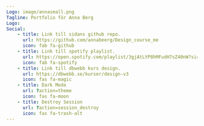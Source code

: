 ```yaml
---
Logo: image/annasmall.png
Tagline: Portfolio för Anna Berg
Logo: 
Social:
    - title: Link till sidans github repo.
      url: https://github.com/annabeerg/Design_course_me
      icon: fab fa-github
    - title: Link till spotify playlist.
      url: https://open.spotify.com/playlist/3gjAtLYP8hMFudH7sZ40nW?si=91feba32255c4847
      icon: fab fa-spotify
    - title: Link till dbwebb kurs design.
      url: https://dbwebb.se/kurser/design-v3
      icon: fas fa-magic
    - title: Dark Mode
      url: ?action=theme
      icon: fas fa-moon
    - title: Destroy Session
      url: ?action=session_destroy
      icon: fas fa-trash-alt
---
```

